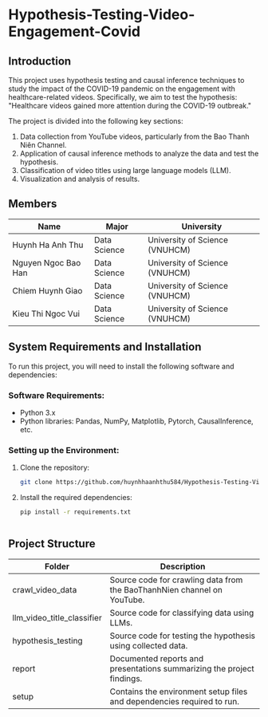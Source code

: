 # Hypothesis-Testing-Video-Engagement-Covid
## Introduction
This project uses hypothesis testing and causal inference techniques to study the impact of the COVID-19 pandemic on the engagement with healthcare-related videos. Specifically, we aim to test the hypothesis: "Healthcare videos gained more attention during the COVID-19 outbreak."

The project is divided into the following key sections:
1. Data collection from YouTube videos, particularly from the Bao Thanh Niên Channel.
2. Application of causal inference methods to analyze the data and test the hypothesis.
3. Classification of video titles using large language models (LLM).
4. Visualization and analysis of results.

## Members
| **Name**| **Major**| **University**|
|-|-|-|
| Huynh Ha Anh Thu      | Data Science  | University of Science (VNUHCM) |
| Nguyen Ngoc Bao Han   | Data Science  | University of Science (VNUHCM) |
| Chiem Huynh Giao      | Data Science  | University of Science (VNUHCM) |
| Kieu Thi Ngoc Vui     | Data Science  | University of Science (VNUHCM) |


## **System Requirements and Installation**

To run this project, you will need to install the following software and dependencies:

### **Software Requirements:**
- Python 3.x
- Python libraries: Pandas, NumPy, Matplotlib, Pytorch, CausalInference, etc.

### **Setting up the Environment:**
1. Clone the repository:
   ```bash
   git clone https://github.com/huynhhaanhthu584/Hypothesis-Testing-Video-Engagement-Covid.git
2. Install the required dependencies:
   ```bash
   pip install -r requirements.txt



## **Project Structure**

| **Folder**                  | **Description**                                              |
|-----------------------------|--------------------------------------------------------------|
| crawl_video_data            | Source code for crawling data from the BaoThanhNien channel on YouTube. |
| llm_video_title_classifier  | Source code for classifying data using LLMs. |
| hypothesis_testing          | Source code for testing the hypothesis using collected data.|
| report                      | Documented reports and presentations summarizing the project findings. |
| setup                       | Contains the environment setup files and dependencies required to run. |
